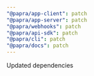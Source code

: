 ```yaml
---
"@papra/app-client": patch
"@papra/app-server": patch
"@papra/webhooks": patch
"@papra/api-sdk": patch
"@papra/cli": patch
"@papra/docs": patch
---
```


Updated dependencies
